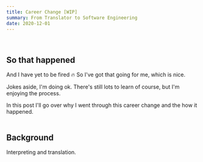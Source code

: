 ```yaml
---
title: Career Change [WIP]
summary: From Translator to Software Engineering
date: 2020-12-01
---
```

<br/>

## So that happened
And I have yet to be fired 🔥 So I've got that going for me, which is nice.

Jokes aside, I'm doing ok. There's still lots to learn of course, but I'm enjoying the process.

In this post I'll go over why I went through this career change and the how it happened. <br/><br/>

## Background
Interpreting and translation.
<br/><br/>


